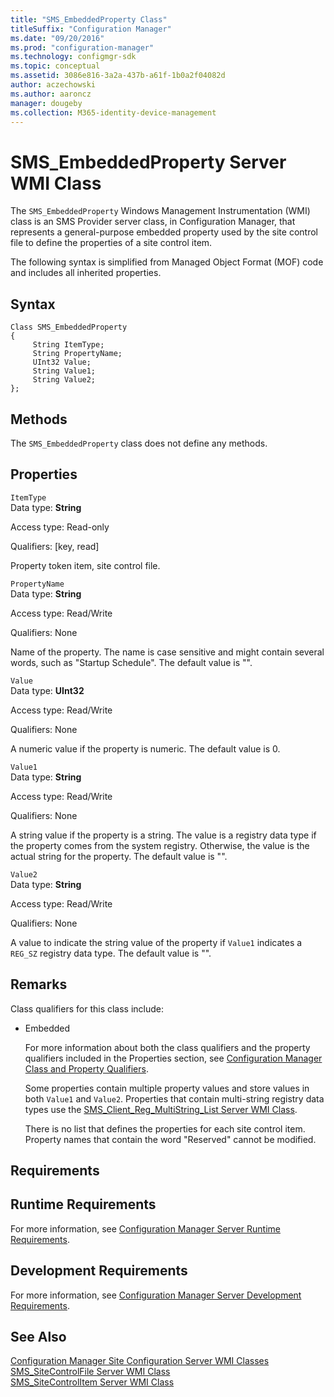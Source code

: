```yaml
---
title: "SMS_EmbeddedProperty Class"
titleSuffix: "Configuration Manager"
ms.date: "09/20/2016"
ms.prod: "configuration-manager"
ms.technology: configmgr-sdk
ms.topic: conceptual
ms.assetid: 3086e816-3a2a-437b-a61f-1b0a2f04082d
author: aczechowski
ms.author: aaroncz
manager: dougeby
ms.collection: M365-identity-device-management
---
```

# SMS_EmbeddedProperty Server WMI Class
The `SMS_EmbeddedProperty` Windows Management Instrumentation (WMI) class is an SMS Provider server class, in Configuration Manager, that represents a general-purpose embedded property used by the site control file to define the properties of a site control item.  

 The following syntax is simplified from Managed Object Format (MOF) code and includes all inherited properties.  

## Syntax  

```  
Class SMS_EmbeddedProperty  
{  
     String ItemType;  
     String PropertyName;  
     UInt32 Value;  
     String Value1;  
     String Value2;  
};  
```  

## Methods  
 The `SMS_EmbeddedProperty` class does not define any methods.  

## Properties  
 `ItemType`  
 Data type: **String**  

 Access type: Read-only  

 Qualifiers: [key, read]  

 Property token item, site control file.  

 `PropertyName`  
 Data type: **String**  

 Access type: Read/Write  

 Qualifiers: None  

 Name of the property. The name is case sensitive and might contain several words, such as "Startup Schedule". The default value is "".  

 `Value`  
 Data type: **UInt32**  

 Access type: Read/Write  

 Qualifiers: None  

 A numeric value if the property is numeric. The default value is 0.  

 `Value1`  
 Data type: **String**  

 Access type: Read/Write  

 Qualifiers: None  

 A string value if the property is a string. The value is a registry data type if the property comes from the system registry. Otherwise, the value is the actual string for the property. The default value is "".  

 `Value2`  
 Data type: **String**  

 Access type: Read/Write  

 Qualifiers: None  

 A value to indicate the string value of the property if `Value1` indicates a `REG_SZ` registry data type. The default value is "".  

## Remarks  
 Class qualifiers for this class include:  

- Embedded  

  For more information about both the class qualifiers and the property qualifiers included in the Properties section, see [Configuration Manager Class and Property Qualifiers](../../../../../develop/reference/misc/class-and-property-qualifiers.md).  

  Some properties contain multiple property values and store values in both `Value1` and `Value2`. Properties that contain multi-string registry data types use the [SMS_Client_Reg_MultiString_List Server WMI Class](../../../../../develop/reference/core/servers/configure/sms_client_reg_multistring_list-server-wmi-class.md).  

  There is no list that defines the properties for each site control item. Property names that contain the word "Reserved" cannot be modified.  

## Requirements  

## Runtime Requirements  
 For more information, see [Configuration Manager Server Runtime Requirements](../../../../../develop/core/reqs/server-runtime-requirements.md).  

## Development Requirements  
 For more information, see [Configuration Manager Server Development Requirements](../../../../../develop/core/reqs/server-development-requirements.md).  

## See Also  
 [Configuration Manager Site Configuration Server WMI Classes](../../../../../develop/reference/core/servers/configure/site-configuration-server-wmi-classes.md)   
 [SMS_SiteControlFile Server WMI Class](../../../../../develop/reference/core/servers/configure/sms_sitecontrolfile-server-wmi-class.md)   
 [SMS_SiteControlItem Server WMI Class](../../../../../develop/reference/core/servers/configure/sms_sitecontrolitem-server-wmi-class.md)
